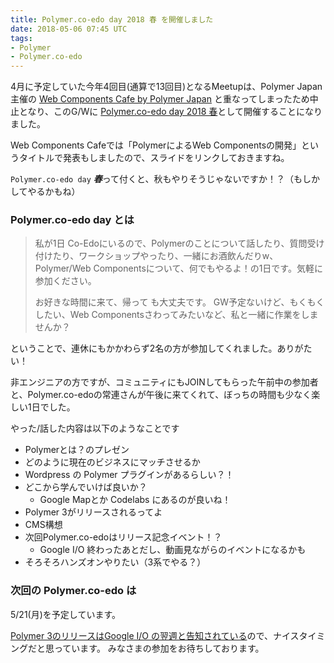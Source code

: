 ```yaml
---
title: Polymer.co-edo day 2018 春 を開催しました
date: 2018-05-06 07:45 UTC
tags:
- Polymer
- Polymer.co-edo
---
```


4月に予定していた今年4回目(通算で13回目)となるMeetupは、Polymer Japan主催の [Web Components Cafe by Polymer Japan](https://polymer-japan.connpass.com/event/84638/) と重なってしまったため中止となり、このG/Wに [Polymer.co-edo day 2018 春](https://polymercoedo.doorkeeper.jp/events/73944)として開催することになりました。

Web Components Cafeでは「PolymerによるWeb Componentsの開発」というタイトルで発表もしましたので、スライドをリンクしておきますね。

<script async class="speakerdeck-embed" data-id="a79e61c934c24a8b9b97830f625c3b20" data-ratio="1.33333333333333" src="//speakerdeck.com/assets/embed.js"></script>

`Polymer.co-edo day` ***春***って付くと、秋もやりそうじゃないですか！？（もしかしてやるかもね）

### Polymer.co-edo day とは

> 私が1日 Co-Edoにいるので、Polymerのことについて話したり、質問受け付けたり、ワークショップやったり、一緒にお酒飲んだりw、Polymer/Web Componentsについて、何でもやるよ！の1日です。気軽に参加ください。
> 
> お好きな時間に来て、帰って も大丈夫です。
> GW予定ないけど、もくもくしたい、Web Componentsさわってみたいなど、私と一緒に作業をしませんか？

ということで、連休にもかかわらず2名の方が参加してくれました。ありがたい！

非エンジニアの方ですが、コミュニティにもJOINしてもらった午前中の参加者と、Polymer.co-edoの常連さんが午後に来てくれて、ぼっちの時間も少なく楽しい1日でした。

やった/話した内容は以下のようなことです

- Polymerとは？のプレゼン
- どのように現在のビジネスにマッチさせるか
- Wordpress の Polymer プラグインがあるらしい？！
- どこから学んでいけば良いか？
    - Google Mapとか Codelabs にあるのが良いね！
- Polymer 3がリリースされるってよ
- CMS構想
- 次回Polymer.co-edoはリリース記念イベント！？
    - Google I/O 終わったあとだし、動画見ながらのイベントになるかも
- そろそろハンズオンやりたい（3系でやる？）

### 次回の Polymer.co-edo は

5/21(月)を予定しています。

[Polymer 3のリリースはGoogle I/O の翌週と告知されている]()ので、ナイスタイミングだと思っています。
みなさまの参加をお待ちしております。
